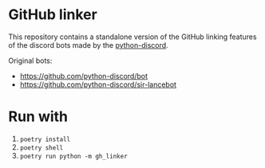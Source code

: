 # GitHub linker

This repository contains a standalone version of the GitHub linking features of the discord bots made by the [python-discord](https://www.pythondiscord.com/).

Original bots:

- https://github.com/python-discord/bot
- https://github.com/python-discord/sir-lancebot

# Run with

1. `poetry install`
2. `poetry shell`
3. `poetry run python -m gh_linker`
